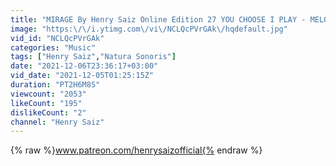 ```yaml
---
title: "MIRAGE By Henry Saiz Online Edition 27 YOU CHOOSE I PLAY - MELODIC TECH HOUSE PROGRESSIVE HOUSE"
image: "https:\/\/i.ytimg.com\/vi\/NCLQcPVrGAk\/hqdefault.jpg"
vid_id: "NCLQcPVrGAk"
categories: "Music"
tags: ["Henry Saiz","Natura Sonoris"]
date: "2021-12-06T23:36:17+03:00"
vid_date: "2021-12-05T01:25:15Z"
duration: "PT2H6M8S"
viewcount: "2053"
likeCount: "195"
dislikeCount: "2"
channel: "Henry Saiz"
---
```

{% raw %}www.patreon.com/henrysaizofficial{% endraw %}
